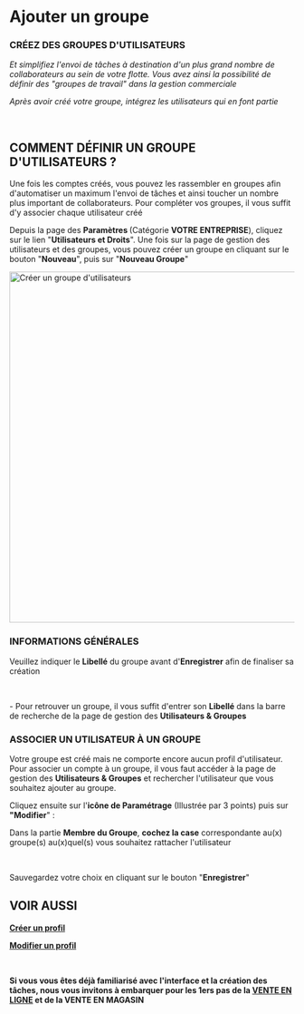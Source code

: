 # Ajouter un groupe


<h3 >CR&Eacute;EZ DES GROUPES D'UTILISATEURS</h3>


<p><span ><em>Et simplifiez l'envoi de t&acirc;ches &agrave; destination d'un plus grand nombre de collaborateurs au sein de votre flotte. Vous avez ainsi la possibilit&eacute; de d&eacute;finir des "groupes de travail" dans la gestion commerciale</em></span></p>
<p><span ><em>Apr&egrave;s avoir cr&eacute;&eacute; votre groupe, int&eacute;grez les utilisateurs qui en font partie</em></span></p>
<p>&nbsp;</p>


<h2>COMMENT&nbsp;D&Eacute;FINIR UN GROUPE D'UTILISATEURS ?</h2>
<p>Une fois les comptes cr&eacute;&eacute;s, vous pouvez les rassembler en groupes afin d'automatiser un maximum l'envoi de t&acirc;ches et ainsi toucher un nombre plus important de collaborateurs. Pour compl&eacute;ter vos groupes, il vous suffit d'y associer chaque utilisateur cr&eacute;&eacute;</p>
<p>Depuis la page des&nbsp;<strong>Param&egrave;tres&nbsp;</strong>(Cat&eacute;gorie&nbsp;<strong>VOTRE ENTREPRISE</strong>), cliquez sur le lien "<strong>Utilisateurs et Droits</strong>". Une fois sur la page de gestion des utilisateurs et des groupes, vous pouvez cr&eacute;er un&nbsp;groupe en cliquant sur le bouton "<strong>Nouveau</strong>", puis sur "<strong>Nouveau Groupe</strong>"</p>


<p><img src="https://datasimplemente.blob.core.windows.net/aide/creergroupeutilisateurs.gif" alt="Cr&eacute;er un groupe d'utilisateurs" width="1100" height="619" /></p>


<h3>INFORMATIONS G&Eacute;N&Eacute;RALES</h3>
<p>Veuillez indiquer le <strong>Libell&eacute;</strong> du groupe avant d'<strong>Enregistrer</strong> afin de finaliser sa cr&eacute;ation</p>
<p>&nbsp;</p>
<p><span >- Pour retrouver un groupe, il vous suffit d'entrer son <strong>Libell&eacute;</strong> dans la barre de recherche de la page de gestion des <strong>Utilisateurs &amp; Groupes</strong></span></p>


<h3>ASSOCIER UN UTILISATEUR &Agrave; UN GROUPE</h3>
<p>Votre groupe est cr&eacute;&eacute; mais ne comporte encore aucun profil d'utilisateur. Pour associer un compte &agrave; un groupe, il vous faut acc&eacute;der &agrave; la page de gestion des <strong>Utilisateurs &amp; Groupes</strong> et rechercher l'utilisateur que vous souhaitez ajouter au groupe.&nbsp;</p>
<p>Cliquez ensuite sur l'<strong>ic&ocirc;ne de Param&eacute;trage</strong> (Illustr&eacute;e par 3 points) puis sur <strong>"Modifier</strong>" :&nbsp;</p>
<p>Dans la partie <strong>Membre du Groupe</strong>, <strong>cochez la case</strong> correspondante au(x) groupe(s) au(x)quel(s) vous souhaitez rattacher l'utilisateur</p>
<p>&nbsp;</p>
<p>Sauvegardez votre choix en cliquant sur le bouton "<strong>Enregistrer</strong>"</p>


<h2>VOIR AUSSI</h2>
<p><strong><a title="Cr&eacute;er un profil" href="/fr-fr/start/interface/creer-compte.md">Cr&eacute;er un profil</a></strong></p>
<p><strong><a title="Modifier un profil" href="/fr-fr/start/interface/modifier-profil.md">Modifier un profil</a> </strong></p>
<p >&nbsp;</p>
<p ><strong><span >Si vous vous &ecirc;tes d&eacute;j&agrave; familiaris&eacute; avec l'interface et la cr&eacute;ation des t&acirc;ches, nous vous invitons &agrave; embarquer pour les 1ers pas de la <a title="VENTE EN LIGNE" href="/fr-fr/start/vente-online/">VENTE EN LIGNE</a> et de la&nbsp;VENTE EN MAGASIN</span></strong></p>

